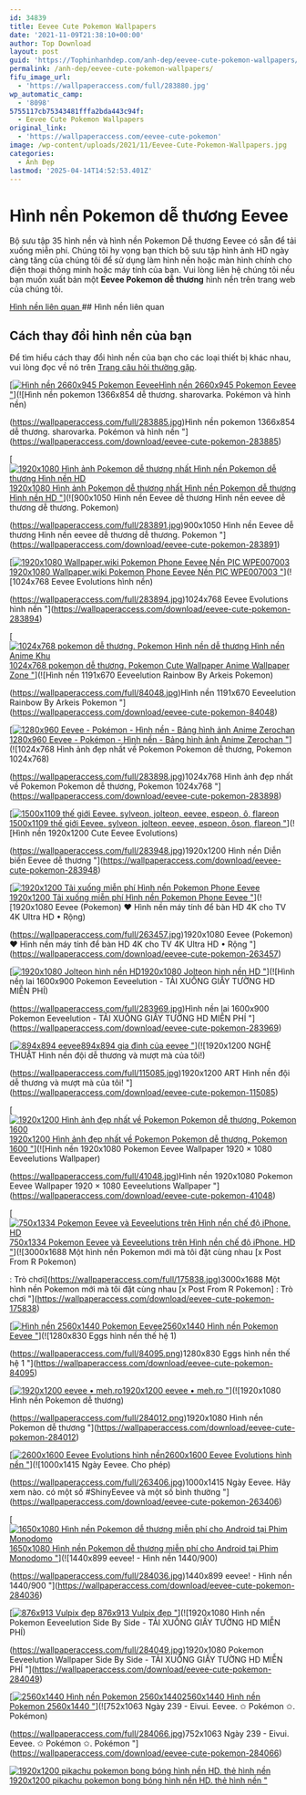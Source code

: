 ```yaml
---
id: 34839
title: Eevee Cute Pokemon Wallpapers
date: '2021-11-09T21:38:10+00:00'
author: Top Download
layout: post
guid: 'https://Tophinhanhdep.com/anh-dep/eevee-cute-pokemon-wallpapers/'
permalink: /anh-dep/eevee-cute-pokemon-wallpapers/
fifu_image_url:
  - 'https://wallpaperaccess.com/full/283880.jpg'
wp_automatic_camp:
  - '8098'
5755117cb75343481fffa2bda443c94f:
  - Eevee Cute Pokemon Wallpapers
original_link:
  - 'https://wallpaperaccess.com/eevee-cute-pokemon'
image: /wp-content/uploads/2021/11/Eevee-Cute-Pokemon-Wallpapers.jpg
categories:
  - Ảnh Đẹp
lastmod: '2025-04-14T14:52:53.401Z'
---
```

# Hình nền Pokemon dễ thương Eevee

Bộ sưu tập 35 hình nền và hình nền Pokemon Dễ thương Eevee có sẵn để tải xuống miễn phí. Chúng tôi hy vọng bạn thích bộ sưu tập hình ảnh HD ngày càng tăng của chúng tôi để sử dụng làm hình nền hoặc màn hình chính cho điện thoại thông minh hoặc máy tính của bạn. Vui lòng liên hệ chúng tôi nếu bạn muốn xuất bản một **Eevee Pokemon dễ thương** hình nền trên trang web của chúng tôi.

[Hình nền liên quan ](#related) ## Hình nền liên quan

## Cách thay đổi hình nền của bạn

Để tìm hiểu cách thay đổi hình nền của bạn cho các loại thiết bị khác nhau, vui lòng đọc về nó trên [Trang câu hỏi thường gặp](https://tophinhanhdep.com/faq/).

  
[[![Hình nền 2660x945 Pokemon Eevee](https://wallpaperaccess.com/full/283880.jpg)Hình nền 2660x945 Pokemon Eevee "](https://wallpaperaccess.com/download/eevee-cute-pokemon-283880)](![Hình nền pokemon 1366x854 dễ thương.  sharovarka.  Pokémon và hình nền)

(https://wallpaperaccess.com/full/283885.jpg)Hình nền pokemon 1366x854 dễ thương. sharovarka. Pokémon và hình nền "](https://wallpaperaccess.com/download/eevee-cute-pokemon-283885)

[[![1920x1080 Hình ảnh Pokemon dễ thương nhất Hình nền Pokemon dễ thương Hình nền HD](https://wallpaperaccess.com/full/8627.jpg)1920x1080 Hình ảnh Pokemon dễ thương nhất Hình nền Pokemon dễ thương Hình nền HD "](https://wallpaperaccess.com/download/eevee-cute-pokemon-8627)](![900x1050 Hình nền Eevee dễ thương Hình nền eevee dễ thương dễ thương.  Pokemon)

(https://wallpaperaccess.com/full/283891.jpg)900x1050 Hình nền Eevee dễ thương Hình nền eevee dễ thương dễ thương. Pokemon "](https://wallpaperaccess.com/download/eevee-cute-pokemon-283891)

[[![1920x1080 Wallpaper.wiki Pokemon Phone Eevee Nền PIC WPE007003](https://wallpaperaccess.com/full/259202.jpg)1920x1080 Wallpaper.wiki Pokemon Phone Eevee Nền PIC WPE007003 "](https://wallpaperaccess.com/download/eevee-cute-pokemon-259202)](![1024x768 Eevee Evolutions hình nền)

(https://wallpaperaccess.com/full/283894.jpg)1024x768 Eevee Evolutions hình nền "](https://wallpaperaccess.com/download/eevee-cute-pokemon-283894)

[[![1024x768 pokemon dễ thương.  Pokemon Hình nền dễ thương Hình nền Anime Khu](https://wallpaperaccess.com/full/53146.jpg)1024x768 pokemon dễ thương. Pokemon Cute Wallpaper Anime Wallpaper Zone "](https://wallpaperaccess.com/download/eevee-cute-pokemon-53146)](![Hình nền 1191x670 Eeveelution Rainbow By Arkeis Pokemon)

(https://wallpaperaccess.com/full/84048.jpg)Hình nền 1191x670 Eeveelution Rainbow By Arkeis Pokemon "](https://wallpaperaccess.com/download/eevee-cute-pokemon-84048)

[[![1280x960 Eevee - Pokémon - Hình nền - Bảng hình ảnh Anime Zerochan](https://wallpaperaccess.com/full/239540.jpg)1280x960 Eevee - Pokémon - Hình nền - Bảng hình ảnh Anime Zerochan "](https://wallpaperaccess.com/download/eevee-cute-pokemon-239540)](![1024x768 Hình ảnh đẹp nhất về Pokemon Pokemon dễ thương, Pokemon 1024x768)

(https://wallpaperaccess.com/full/283898.jpg)1024x768 Hình ảnh đẹp nhất về Pokemon Pokemon dễ thương, Pokemon 1024x768 "](https://wallpaperaccess.com/download/eevee-cute-pokemon-283898)

[[![1500x1109 thế giới Eevee.  sylveon, jolteon, eevee, espeon, ô, flareon](https://wallpaperaccess.com/full/84051.jpg)1500x1109 thế giới Eevee. sylveon, jolteon, eevee, espeon, ôson, flareon "](https://wallpaperaccess.com/download/eevee-cute-pokemon-84051)](![Hình nền 1920x1200 Cute Eevee Evolutions)

(https://wallpaperaccess.com/full/283948.jpg)1920x1200 Hình nền Diễn biến Eevee dễ thương "](https://wallpaperaccess.com/download/eevee-cute-pokemon-283948)

[[![1920x1200 Tải xuống miễn phí Hình nền Pokemon Phone Eevee](https://wallpaperaccess.com/full/283954.jpg)1920x1200 Tải xuống miễn phí Hình nền Pokemon Phone Eevee "](https://wallpaperaccess.com/download/eevee-cute-pokemon-283954)](![1920x1080 Eevee (Pokemon) ❤ Hình nền máy tính để bàn HD 4K cho TV 4K Ultra HD • Rộng)

(https://wallpaperaccess.com/full/263457.jpg)1920x1080 Eevee (Pokemon) ❤ Hình nền máy tính để bàn HD 4K cho TV 4K Ultra HD • Rộng "](https://wallpaperaccess.com/download/eevee-cute-pokemon-263457)

[[![1920x1080 Jolteon hình nền HD](https://wallpaperaccess.com/full/283967.jpg)1920x1080 Jolteon hình nền HD "](https://wallpaperaccess.com/download/eevee-cute-pokemon-283967)](![Hình nền lai 1600x900 Pokemon Eeveelution - TẢI XUỐNG GIẤY TƯỜNG HD MIỄN PHÍ)

(https://wallpaperaccess.com/full/283969.jpg)Hình nền lai 1600x900 Pokemon Eeveelution - TẢI XUỐNG GIẤY TƯỜNG HD MIỄN PHÍ "](https://wallpaperaccess.com/download/eevee-cute-pokemon-283969)

[[![894x894 eevee](https://wallpaperaccess.com/full/84079.jpg)894x894 gia đình của eevee "](https://wallpaperaccess.com/download/eevee-cute-pokemon-84079)](![1920x1200 NGHỆ THUẬT Hình nền đội dễ thương và mượt mà của tôi!)

(https://wallpaperaccess.com/full/115085.jpg)1920x1200 ART Hình nền đội dễ thương và mượt mà của tôi! "](https://wallpaperaccess.com/download/eevee-cute-pokemon-115085)

[[![1920x1200 Hình ảnh đẹp nhất về Pokemon Pokemon dễ thương, Pokemon 1600](https://wallpaperaccess.com/full/41054.jpg)1920x1200 Hình ảnh đẹp nhất về Pokemon Pokemon dễ thương, Pokemon 1600 "](https://wallpaperaccess.com/download/eevee-cute-pokemon-41054)](![Hình nền 1920x1080 Pokemon Eevee Wallpaper 1920 × 1080 Eeveelutions Wallpaper)

(https://wallpaperaccess.com/full/41048.jpg)Hình nền 1920x1080 Pokemon Eevee Wallpaper 1920 × 1080 Eeveelutions Wallpaper "](https://wallpaperaccess.com/download/eevee-cute-pokemon-41048)

[[![750x1334 Pokemon Eevee và Eeveelutions trên Hình nền chế độ iPhone.  HD](https://wallpaperaccess.com/full/115010.jpg)750x1334 Pokemon Eevee và Eeveelutions trên Hình nền chế độ iPhone. HD "](https://wallpaperaccess.com/download/eevee-cute-pokemon-115010)](![3000x1688 Một hình nền Pokemon mới mà tôi đặt cùng nhau [x Post From R Pokemon)

 : Trò chơi](https://wallpaperaccess.com/full/175838.jpg)3000x1688 Một hình nền Pokemon mới mà tôi đặt cùng nhau \[x Post From R Pokemon\] : Trò chơi "](https://wallpaperaccess.com/download/eevee-cute-pokemon-175838)

[[![Hình nền 2560x1440 Pokemon Eevee](https://wallpaperaccess.com/full/283998.jpg)2560x1440 Hình nền Pokemon Eevee "](https://wallpaperaccess.com/download/eevee-cute-pokemon-283998)](![1280x830 Eggs hình nền thế hệ 1)

(https://wallpaperaccess.com/full/84095.png)1280x830 Eggs hình nền thế hệ 1 "](https://wallpaperaccess.com/download/eevee-cute-pokemon-84095)

[[![1920x1200 eevee • meh.ro](https://wallpaperaccess.com/full/284007.jpg)1920x1200 eevee • meh.ro "](https://wallpaperaccess.com/download/eevee-cute-pokemon-284007)](![1920x1080 Hình nền Pokemon dễ thương)

(https://wallpaperaccess.com/full/284012.png)1920x1080 Hình nền Pokemon dễ thương "](https://wallpaperaccess.com/download/eevee-cute-pokemon-284012)

[[![2600x1600 Eevee Evolutions hình nền](https://wallpaperaccess.com/full/284022.jpg)2600x1600 Eevee Evolutions hình nền "](https://wallpaperaccess.com/download/eevee-cute-pokemon-284022)](![1000x1415 Ngày Eevee.  Cho phép)

(https://wallpaperaccess.com/full/263406.jpg)1000x1415 Ngày Eevee. Hãy xem nào. có một số #ShinyEevee và một số bình thường "](https://wallpaperaccess.com/download/eevee-cute-pokemon-263406)

[[![1650x1080 Hình nền Pokemon dễ thương miễn phí cho Android tại Phim Monodomo](https://wallpaperaccess.com/full/284029.png)1650x1080 Hình nền Pokemon dễ thương miễn phí cho Android tại Phim Monodomo "](https://wallpaperaccess.com/download/eevee-cute-pokemon-284029)](![1440x899 eevee!  - Hình nền 1440/900)

(https://wallpaperaccess.com/full/284036.jpg)1440x899 eevee! - Hình nền 1440/900 "](https://wallpaperaccess.com/download/eevee-cute-pokemon-284036)

[[![876x913 Vulpix đẹp](https://wallpaperaccess.com/full/29155.jpg) 876x913 Vulpix đẹp "](https://wallpaperaccess.com/download/eevee-cute-pokemon-29155)](![1920x1080 Hình nền Pokemon Eeveelution Side By Side - TẢI XUỐNG GIẤY TƯỜNG HD MIỄN PHÍ)

(https://wallpaperaccess.com/full/284049.jpg)1920x1080 Pokemon Eeveelution Wallpaper Side By Side - TẢI XUỐNG GIẤY TƯỜNG HD MIỄN PHÍ "](https://wallpaperaccess.com/download/eevee-cute-pokemon-284049)

[[![2560x1440 Hình nền Pokemon 2560x1440](https://wallpaperaccess.com/full/19163.jpg)2560x1440 Hình nền Pokemon 2560x1440 "](https://wallpaperaccess.com/download/eevee-cute-pokemon-19163)](![752x1063 Ngày 239 - Eivui.  Eevee.  ✩ Pokémon ✩.  Pokémon)

(https://wallpaperaccess.com/full/284066.jpg)752x1063 Ngày 239 - Eivui. Eevee. ✩ Pokémon ✩. Pokémon "](https://wallpaperaccess.com/download/eevee-cute-pokemon-284066)

[![1920x1200 pikachu pokemon bong bóng hình nền HD.  thẻ hình nền](https://wallpaperaccess.com/full/55300.jpg)1920x1200 pikachu pokemon bong bóng hình nền HD. thẻ hình nền "](https://wallpaperaccess.com/download/eevee-cute-pokemon-55300)
